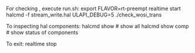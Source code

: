 
For checking , execute run.sh:
    export FLAVOR=rt-preempt
    realtime start
    halcmd -f stream_write.hal
    ULAPI_DEBUG=5 ./check_wosi_trans

To inspecting hal components:
    halcmd show # show all
    halcmd show comp # show status of components

To exit:
    realtime stop

